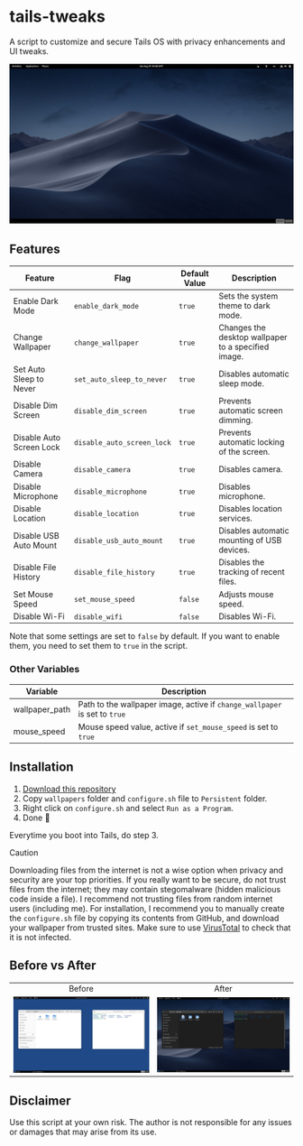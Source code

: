 # tails-tweaks

A script to customize and secure Tails OS with privacy enhancements and UI tweaks.

![](https://raw.githubusercontent.com/Tetrax-10/tails-tweaks/main/assets/showcase.jpg)

## Features

| Feature                  | Flag                       | Default Value | Description                                         |
|--------------------------|----------------------------|---------------|-----------------------------------------------------|
| Enable Dark Mode         | `enable_dark_mode`         | `true`        | Sets the system theme to dark mode.                 |
| Change Wallpaper         | `change_wallpaper`         | `true`        | Changes the desktop wallpaper to a specified image. |
| Set Auto Sleep to Never  | `set_auto_sleep_to_never`  | `true`        | Disables automatic sleep mode.                      |
| Disable Dim Screen       | `disable_dim_screen`       | `true`        | Prevents automatic screen dimming.                  |
| Disable Auto Screen Lock | `disable_auto_screen_lock` | `true`        | Prevents automatic locking of the screen.           |
| Disable Camera           | `disable_camera`           | `true`        | Disables camera.                                    |
| Disable Microphone       | `disable_microphone`       | `true`        | Disables microphone.                                |
| Disable Location         | `disable_location`         | `true`        | Disables location services.                         |
| Disable USB Auto Mount   | `disable_usb_auto_mount`   | `true`        | Disables automatic mounting of USB devices.         |
| Disable File History     | `disable_file_history`     | `true`        | Disables the tracking of recent files.              |
| Set Mouse Speed          | `set_mouse_speed`          | `false`       | Adjusts mouse speed.                                |
| Disable Wi-Fi            | `disable_wifi`             | `false`       | Disables Wi-Fi.                          |

Note that some settings are set to `false` by default. If you want to enable them, you need to set them to `true` in the script.

### Other Variables
| Variable       | Description                                                                |
|----------------|----------------------------------------------------------------------------|
| wallpaper_path | Path to the wallpaper image, active if `change_wallpaper` is set to `true` |
| mouse_speed    | Mouse speed value, active if `set_mouse_speed` is set to `true`            |                                            |

## Installation

1. [Download this repository](https://github.com/Tetrax-10/tails-tweaks/archive/refs/heads/main.zip)
2. Copy `wallpapers` folder and `configure.sh` file to `Persistent` folder.
3. Right click on `configure.sh` and select `Run as a Program`.
4. Done 🎉

Everytime you boot into Tails, do step 3.

> [!CAUTION]
> Downloading files from the internet is not a wise option when privacy and security are your top priorities. If you really want to be secure, do not trust files from the internet; they may contain stegomalware (hidden malicious code inside a file). I recommend not trusting files from random internet users (including me). For installation, I recommend you to manually create the `configure.sh` file by copying its contents from GitHub, and download your wallpaper from trusted sites. Make sure to use [VirusTotal](https://www.virustotal.com/gui/) to check that it is not infected.

## Before vs After

<table>
  <tr align="center">
    <td>Before</td>
    <td>After</td>
  </tr>
  <tr align="center">
    <td>
      <img alt="Before" src="https://raw.githubusercontent.com/Tetrax-10/tails-tweaks/main/assets/before.jpg" style="width: 400px;">
    </td>
    <td>
      <img alt="After" src="https://raw.githubusercontent.com/Tetrax-10/tails-tweaks/main/assets/after.jpg" style="width: 400px;">
    </td>
  </tr>
</table>

## Disclaimer

Use this script at your own risk. The author is not responsible for any issues or damages that may arise from its use.